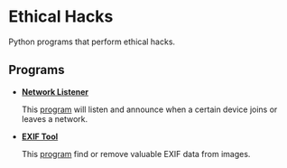 # Ethical Hacks

Python programs that perform ethical hacks.

## Programs

- **[Network Listener](Network-Listener/README.md)**

  This [program](Network-Listener/listener.py) will listen and announce when a certain device joins or leaves a network.

- **[EXIF Tool](EXIF-Tool/README.md)**

  This [program](EXIF-Tool/exif.py) find or remove valuable EXIF data from images.
